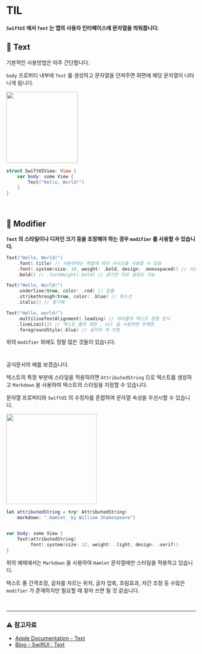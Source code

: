 # TIL

**`SwiftUI` 에서 `Text` 는 앱의 사용자 인터페이스에 문자열을 띄워줍니다.**

## 🔎 Text

기본적인 사용방법은 아주 간단합니다.   

`body` 프로퍼티 내부에 `Text` 를 생성하고 문자열을 던져주면 화면에 해당 문자열이 나타나게 됩니다.

<img width="190" src="https://github.com/Developer-Nova/TIL_iOS/assets/123448121/1c390f76-f525-41b7-bab0-51f443d831de">

~~~ swift
struct SwiftUIView: View {
    var body: some View {
        Text("Hello, World!")
    }
}
~~~

<br>

## 🔎 Modifier

**`Text` 의 스타일이나 디자인 크기 등을 조정해야 하는 경우 `modifier` 를 사용할 수 있습니다.**

~~~ swift
Text("Hello, World!")
    .font(.title) // 사용하려는 역할에 따라 사이즈를 사용할 수 있음
    .font(.system(size: 10, weight: .bold, design: .monospaced)) // 사용자 지정 사이즈, 굵기, 디자인을 사용할 수 있음
    .bold() // .fontWeight(.bold) // 굵기만 따로 설정도 가능
~~~

~~~ swift
Text("Hello, World!")
    .underline(true, color: .red) // 밑줄
    .strikethrough(true, color: .blue) // 취소선
    .italic() // 필기체
~~~

~~~ swift
Text("Hello, world!")
    .multilineTextAlignment(.leading) // 여러줄의 텍스트 정렬 방식
    .lineLimit(2) // 텍스트 줄의 제한 , nil 을 사용하면 무제한
    .foregroundStyle(.blue) // 글자의 색 지정
~~~

위의 `modifier` 외에도 정말 많은 것들이 있습니다.

#

공식문서의 예를 보겠습니다.

텍스트의 특정 부분에 스타일을 적용하려면 `AttributedString` 으로 텍스트를 생성하고 `Markdown` 을 사용하여 텍스트의 스타일을 지정할 수 있습니다. 

문자열 프로퍼티와 `SwiftUI` 의 수정자를 혼합하여 문자열 속성을 우선시할 수 있습니다.

<img width="240" src="https://github.com/Developer-Nova/TIL_iOS/assets/123448121/9c5dbcf5-e069-48fd-a727-e883d0d99e8e">

~~~ swift
let attributedString = try! AttributedString(
    markdown: "_Hamlet_ by William Shakespeare")


var body: some View {
    Text(attributedString)
        .font(.system(size: 12, weight: .light, design: .serif))
}
~~~

위의 예제에서는 `Markdown` 을 사용하여 `Hamlet` 문자열에만 스타일을 적용하고 있습니다.

텍스트 줄 간격조정, 글자를 자르는 위치, 글자 압축, 흐림효과, 자간 조정 등 수많은 `modifier` 가 존재하지만 필요할 때 찾아 쓰면 될 것 같습니다.

<br>

***

### ⚠️ 참고자료
- [Apple Documentation - Text](https://developer.apple.com/documentation/swiftui/text)
- [Blog - SwiftUI : Text](https://seons-dev.tistory.com/entry/SwiftUI-Text)
